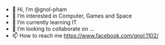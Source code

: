 - 👋 Hi, I’m @gnol-pham
- 👀 I’m interested in Computer, Games and Space
- 🌱 I’m currently learning IT
- 💞️ I’m looking to collaborate on ...
- 📫 How to reach me https://www.facebook.com/gnol.1102/

<!---
gnol-pham/gnol-pham is a ✨ special ✨ repository because its `README.md` (this file) appears on your GitHub profile.
You can click the Preview link to take a look at your changes.
--->
